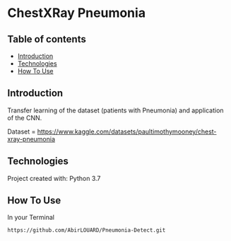 # ChestXRay Pneumonia



## Table of contents

* [Introduction](#introduction)
* [Technologies](#technologies)
* [How To Use](#how-to-use)

## Introduction

Transfer learning of the dataset (patients with Pneumonia) and 
application of the CNN.

Dataset = https://www.kaggle.com/datasets/paultimothymooney/chest-xray-pneumonia

## Technologies

Project created with:
Python 3.7

## How To Use

In your Terminal

```
https://github.com/AbirLOUARD/Pneumonia-Detect.git
```
